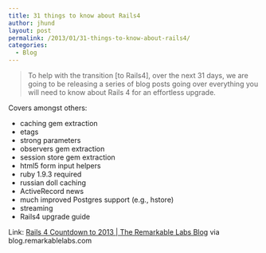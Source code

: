 ```yaml
---
title: 31 things to know about Rails4
author: jhund
layout: post
permalink: /2013/01/31-things-to-know-about-rails4/
categories:
  - Blog
---
```

> To help with the transition [to Rails4], over the next 31 days, we are going to be releasing a series of blog posts going over everything you will need to know about Rails 4 for an effortless upgrade.

Covers amongst others:

  * caching gem extraction
  * etags
  * strong parameters
  * observers gem extraction
  * session store gem extraction
  * html5 form input helpers
  * ruby 1.9.3 required
  * russian doll caching
  * ActiveRecord news
  * much improved Postgres support (e.g., hstore)
  * streaming
  * Rails4 upgrade guide

Link: [Rails 4 Countdown to 2013 | The Remarkable Labs Blog][1] via blog.remarkablelabs.com

 [1]: http://bit.ly/VX0iDM